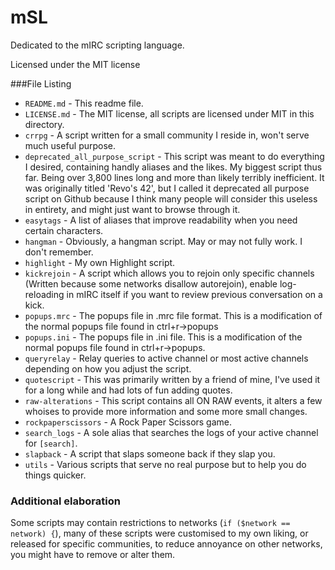 mSL
===

Dedicated to the mIRC scripting language.


Licensed under the MIT license


###File Listing

* `README.md` - This readme file.  
* `LICENSE.md` - The MIT license, all scripts are licensed under MIT in this directory.
* `crrpg` - A script written for a small community I reside in, won't serve much useful purpose.  
* `deprecated_all_purpose_script` - This script was meant to do everything I desired, containing handly aliases and the likes. My biggest script thus far. Being over 3,800 lines long and more than likely terribly inefficient. It was originally titled 'Revo's 42', but I called it deprecated all purpose script on Github because I think many people will consider this useless in entirety, and might just want to browse through it.  
* `easytags` - A list of aliases that improve readability when you need certain characters.  
* `hangman` - Obviously, a hangman script. May or may not fully work. I don't remember.  
* `highlight` -  My own Highlight script.  
* `kickrejoin` - A script which allows you to rejoin only specific channels (Written because some networks disallow autorejoin), enable log-reloading in mIRC itself if you want to review previous conversation on a kick.  
* `popups.mrc` - The popups file in .mrc file format. This is a modification of the normal popups file found in ctrl+r->popups  
* `popups.ini` - The popups file in .ini file. This is a modification of the normal popups file found in ctrl+r->popups.  
* `queryrelay` - Relay queries to active channel or most active channels depending on how you adjust the script.  
* `quotescript` - This was primarily written by a friend of mine, I've used it for a long while and had lots of fun adding quotes.  
* `raw-alterations` - This script contains all ON RAW events, it alters a few whoises to provide more information and some more small changes.
* `rockpaperscissors` - A Rock Paper Scissors game.  
* `search_logs` - A sole alias that searches the logs of your active channel for `[search]`.  
* `slapback` - A script that slaps someone back if they slap you.  
* `utils` - Various scripts that serve no real purpose but to help you do things quicker.

### Additional elaboration

Some scripts may contain restrictions to networks (`if ($network == network) {`), many of these scripts were customised to my own liking, or released for specific communities, to reduce annoyance on other networks, you might have to remove or alter them.

